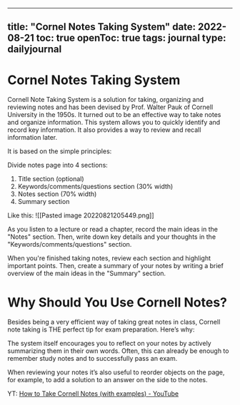 
---
title: "Cornel Notes Taking System"
date: 2022-08-21
toc: true
openToc: true
tags: journal
type: dailyjournal
---

# Cornel Notes Taking System

Cornell Note Taking System is a solution for taking, organizing and reviewing notes and has been devised by Prof. Walter Pauk of Cornell University in the 1950s. It turned out to be an effective way to take notes and organize information. This system allows you to quickly identify and record key information. It also provides a way to review and recall information later.

It is based on the simple principles:

Divide notes page into 4 sections:
1. Title section (optional)
2. Keywords/comments/questions section (30% width)
3. Notes section (70% width)
4. Summary section

Like this:
![[Pasted image 20220821205449.png]]

As you listen to a lecture or read a chapter, record the main ideas in the "Notes" section. Then, write down key details and your thoughts in the "Keywords/comments/questions" section.

When you're finished taking notes, review each section and highlight important points. Then, create a summary of your notes by writing a brief overview of the main ideas in the "Summary" section.

# Why Should You Use Cornell Notes?

Besides being a very efficient way of taking great notes in class, Cornell note taking is THE perfect tip for exam preparation. Here’s why:

The system itself encourages you to reflect on your notes by actively summarizing them in their own words. Often, this can already be enough to remember study notes and to successfully pass an exam.

When reviewing your notes it’s also useful to reorder objects on the page, for example, to add a solution to an answer on the side to the notes.

YT:
[How to Take Cornell Notes (with examples) - YouTube](https://www.youtube.com/watch?v=OcWfXWM4kco)